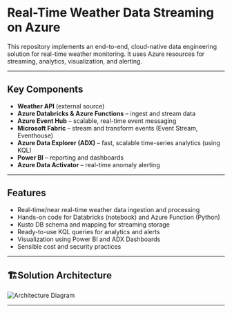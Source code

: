 # Real-Time Weather Data Streaming on Azure

This repository implements an end-to-end, cloud-native data engineering solution for real-time weather monitoring. It uses Azure resources for streaming, analytics, visualization, and alerting.

---

## Key Components

- **Weather API** (external source)
- **Azure Databricks & Azure Functions** – ingest and stream data
- **Azure Event Hub** – scalable, real-time event messaging
- **Microsoft Fabric** – stream and transform events (Event Stream, Eventhouse)
- **Azure Data Explorer (ADX)** – fast, scalable time-series analytics (using KQL)
- **Power BI** – reporting and dashboards
- **Azure Data Activator** – real-time anomaly alerting

---

## Features

- Real-time/near real-time weather data ingestion and processing
- Hands-on code for Databricks (notebook) and Azure Function (Python)
- Kusto DB schema and mapping for streaming storage
- Ready-to-use KQL queries for analytics and alerts
- Visualization using Power BI and ADX Dashboards
- Sensible cost and security practices

---

## 🏗Solution Architecture

![Architecture Diagram](architecture/architecture_diagram.png)

---

